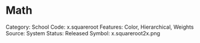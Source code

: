 # Math

Category: School
Code: x.squareroot
Features: Color, Hierarchical, Weights
Source: System
Status: Released
Symbol: x.squareroot2x.png